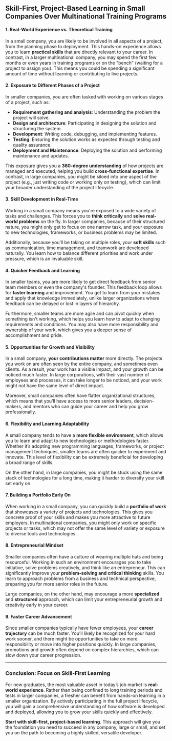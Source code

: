  

## Skill-First, Project-Based Learning in Small Companies Over Multinational Training Programs

#### 1. **Real-World Experience vs. Theoretical Training**

In a small company, you are likely to be involved in all aspects of a project, from the planning phase to deployment. This hands-on experience allows you to learn **practical skills** that are directly relevant to your career. In contrast, in a larger multinational company, you may spend the first few months or even years in training programs or on the "bench" (waiting for a project to assign you). This means you could be spending a significant amount of time without learning or contributing to live projects.

#### 2. **Exposure to Different Phases of a Project**

In smaller companies, you are often tasked with working on various stages of a project, such as:

* **Requirement gathering and analysis**: Understanding the problem the project will solve.
* **Design and architecture**: Participating in designing the solution and structuring the system.
* **Development**: Writing code, debugging, and implementing features.
* **Testing**: Ensuring the solution works as expected through testing and quality assurance.
* **Deployment and Maintenance**: Deploying the solution and performing maintenance and updates.

This exposure gives you a **360-degree understanding** of how projects are managed and executed, helping you build **cross-functional expertise**. In contrast, in large companies, you might be siloed into one aspect of the project (e.g., just writing code or working only on testing), which can limit your broader understanding of the project lifecycle.

#### 3. **Skill Development in Real-Time**

Working in a small company means you're exposed to a wide variety of tasks and challenges. This forces you to **think critically** and **solve real-world problems** on the fly. In larger companies, because of their structured nature, you might only get to focus on one narrow task, and your exposure to new technologies, frameworks, or business problems may be limited.

Additionally, because you’ll be taking on multiple roles, your **soft skills** such as communication, time management, and teamwork are developed naturally. You learn how to balance different priorities and work under pressure, which is an invaluable skill.

#### 4. **Quicker Feedback and Learning**

In smaller teams, you are more likely to get direct feedback from senior team members or even the company's founder. This feedback loop allows for **faster learning** and improvement. You get to learn from your mistakes and apply that knowledge immediately, unlike larger organizations where feedback can be delayed or lost in layers of hierarchy.

Furthermore, smaller teams are more agile and can pivot quickly when something isn't working, which helps you learn how to adapt to changing requirements and conditions. You may also have more responsibility and ownership of your work, which gives you a deeper sense of accomplishment and pride.

#### 5. **Opportunities for Growth and Visibility**

In a small company, **your contributions matter** more directly. The projects you work on are often seen by the entire company, and sometimes even clients. As a result, your work has a visible impact, and your growth can be noticed much faster. In large corporations, with their vast number of employees and processes, it can take longer to be noticed, and your work might not have the same level of direct impact.

Moreover, small companies often have flatter organizational structures, which means that you’ll have access to more senior leaders, decision-makers, and mentors who can guide your career and help you grow professionally.

#### 6. **Flexibility and Learning Adaptability**

A small company tends to have a **more flexible environment**, which allows you to learn and adapt to new technologies or methodologies faster. Whether it’s adopting new programming languages, frameworks, or project management techniques, smaller teams are often quicker to experiment and innovate. This level of flexibility can be extremely beneficial for developing a broad range of skills.

On the other hand, in large companies, you might be stuck using the same stack of technologies for a long time, making it harder to diversify your skill set early on.

#### 7. **Building a Portfolio Early On**

When working in a small company, you can quickly build a **portfolio of work** that showcases a variety of projects and technologies. This gives you concrete proof of your skills and makes you more attractive to future employers. In multinational companies, you might only work on specific projects or tasks, which may not offer the same level of variety or exposure to diverse tools and technologies.

#### 8. **Entrepreneurial Mindset**

Smaller companies often have a culture of wearing multiple hats and being resourceful. Working in such an environment encourages you to take initiative, solve problems creatively, and think like an entrepreneur. This can significantly improve your **problem-solving and critical thinking** skills. You learn to approach problems from a business and technical perspective, preparing you for more senior roles in the future.

Large companies, on the other hand, may encourage a more **specialized** and **structured** approach, which can limit your entrepreneurial growth and creativity early in your career.

#### 9. **Faster Career Advancement**

Since smaller companies typically have fewer employees, your **career trajectory** can be much faster. You’ll likely be recognized for your hard work sooner, and there might be opportunities to take on more responsibility or move into higher positions quickly. In large companies, promotions and growth often depend on complex hierarchies, which can slow down your career progression.

---

### Conclusion: Focus on Skill-First Learning

For new graduates, the most valuable asset in today’s job market is **real-world experience**. Rather than being confined to long training periods and tests in larger companies, a fresher can benefit from hands-on learning in a smaller organization. By actively participating in the full project lifecycle, you will gain a comprehensive understanding of how software is developed and deployed, allowing you to grow your skills quickly and effectively.

**Start with skill-first, project-based learning**. This approach will give you the foundation you need to succeed in any company, large or small, and set you on the path to becoming a highly skilled, versatile developer.
